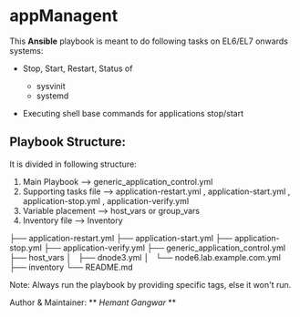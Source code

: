 # appManagent

This **Ansible** playbook is meant to do following tasks on EL6/EL7 onwards systems:

- Stop, Start, Restart, Status of
  - sysvinit
  - systemd
  
- Executing shell base commands for applications stop/start

## **Playbook Structure**:

It is divided in following structure:

1. Main Playbook --> generic_application_control.yml
2. Supporting tasks file --> application-restart.yml , application-start.yml , application-stop.yml , application-verify.yml
3. Variable placement --> host_vars or group_vars
4. Inventory file --> Inventory

├── application-restart.yml
├── application-start.yml
├── application-stop.yml
├── application-verify.yml
├── generic_application_control.yml
├── host_vars
│   ├── dnode3.yml
│   └── node6.lab.example.com.yml
├── inventory
└── README.md

Note: Always run the playbook by providing specific tags, else it won't run.

Author & Maintainer: ** *Hemant Gangwar* **
